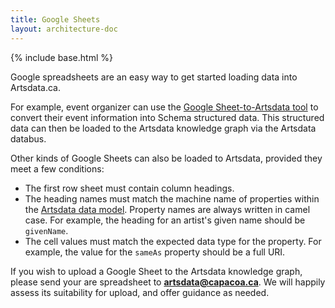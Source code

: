```yaml
---
title: Google Sheets
layout: architecture-doc
---
```


{% include base.html %}

Google spreadsheets are an easy way to get started loading data into Artsdata.ca.

For example, event organizer can use the [Google Sheet-to-Artsdata tool]({{base}}/architecture/google-sheet-to-artsdata.html) to convert their event information into Schema structured data. This structured data can then be loaded to the Artsdata knowledge graph via the Artsdata databus.

Other kinds of Google Sheets can also be loaded to Artsdata, provided they meet a few conditions:

- The first row sheet must contain column headings.
- The heading names must match the machine name of properties within the [Artsdata data model]({{base}}). Property names are always written in camel case. For example, the heading for an artist's given name should be `givenName`.
- The cell values must match the expected data type for the property. For example, the value for the `sameAs` property should be a full URI.

If you wish to upload a Google Sheet to the Artsdata knowledge graph, please send your are spreadsheet to [**artsdata@capacoa.ca**](mailto:artsdata@capacoa.ca). We will happily assess its suitability for upload, and offer guidance as needed.
